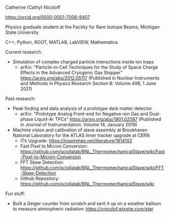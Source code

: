 Catherine (Cathy) Nicoloff

https://orcid.org/0000-0001-7006-9407

Physics graduate student at the Facility for Rare Isotope Beams, Michigan State University

C++, Python, ROOT, MATLAB, LabVIEW, Mathematica

Current research:
- Simulation of complex charged particle interactions inside ion traps
  - arXiv: "Particle-in-Cell Techniques for the Study of Space Charge Effects in the Advanced Cryogenic Gas Stopper" https://arxiv.org/abs/2012.05117 (Published in Nuclear Instruments and Methods in Physics Research Section B: Volume 496, 1 June 2021)

Past research:
- Peak finding and data analysis of a prototype dark matter detector
  - arXiv: "Prototype Analog Front-end for Negative-ion Gas and Dual-phase Liquid-Ar TPCs" https://arxiv.org/abs/1901.02587 (Published in Journal of Instrumentation: Volume 14, January 2019)
- Machine vision and calibration of stave assembly at Brookhaven National Laboratory for the ATLAS inner tracker upgrade at CERN 
  - ITk Upgrade: https://inspirehep.net/literature/1614102
  - Fast Pixel to Micron Conversion: https://github.com/sciollalab/BNL_ThermomechanicalStave/wiki/Fast-Pixel-to-Micron-Conversion
  - FFT Skew Detection: https://github.com/sciollalab/BNL_ThermomechanicalStave/wiki/FFT-Skew-Detection
  - Github Repository: https://github.com/sciollalab/BNL_ThermomechanicalStave/wiki

Fun stuff:
- Built a Geiger counter from scratch and sent it up on a weather balloon to measure atmospheric radiation: https://cnicolof.wixsite.com/star

<!---
cnicoloff/cnicoloff is a ✨ special ✨ repository because its `README.md` (this file) appears on your GitHub profile.
You can click the Preview link to take a look at your changes.
--->
